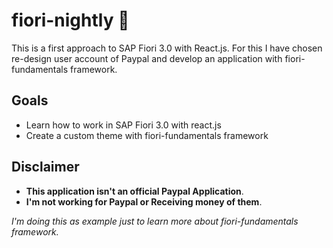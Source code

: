 # fiori-nightly 🌼

This is a first approach to SAP Fiori 3.0 with React.js. 
For this I have chosen re-design user account of Paypal and develop an application with fiori-fundamentals framework.


## Goals
- Learn how to work in SAP Fiori 3.0 with react.js
- Create a custom theme with fiori-fundamentals framework


## Disclaimer
- **This application isn't an official Paypal Application**.
- **I'm not working for Paypal or Receiving money of them**. 

*I'm doing this as example just to learn more about fiori-fundamentals framework.*

